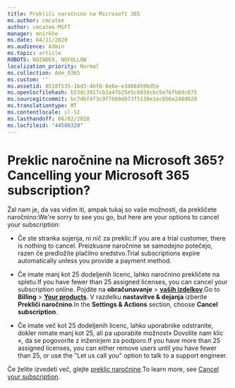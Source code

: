 ```yaml
---
title: Prekliči naročnino na Microsoft 365
ms.author: cmcatee
author: cmcatee-MSFT
manager: mnirkhe
ms.date: 04/21/2020
ms.audience: Admin
ms.topic: article
ROBOTS: NOINDEX, NOFOLLOW
localization_priority: Normal
ms.collection: Adm_O365
ms.custom: ''
ms.assetid: 8518f535-1bd3-4bf0-8e6e-e3468459bd5e
ms.openlocfilehash: b53dc3017cb2a47b25e5c603dcbc5e76fb8dc675
ms.sourcegitcommit: bc7d6f4f3c9f7060d073f5130e1ec856e248d020
ms.translationtype: MT
ms.contentlocale: sl-SI
ms.lasthandoff: 06/02/2020
ms.locfileid: "44508320"
---
```

# <a name="cancelling-your-microsoft-365-subscription"></a><span data-ttu-id="1c73b-102">Preklic naročnine na Microsoft 365?</span><span class="sxs-lookup"><span data-stu-id="1c73b-102">Cancelling your Microsoft 365 subscription?</span></span>

<span data-ttu-id="1c73b-103">Žal nam je, da vas vidim iti, ampak tukaj so vaše možnosti, da prekličete naročnino:</span><span class="sxs-lookup"><span data-stu-id="1c73b-103">We're sorry to see you go, but here are your options to cancel your subscription:</span></span>
  
- <span data-ttu-id="1c73b-104">Če ste stranka sojenja, ni nič za preklic.</span><span class="sxs-lookup"><span data-stu-id="1c73b-104">If you are a trial customer, there is nothing to cancel.</span></span> <span data-ttu-id="1c73b-105">Preizkusne naročnine se samodejno potečejo, razen če predložite plačilno sredstvo.</span><span class="sxs-lookup"><span data-stu-id="1c73b-105">Trial subscriptions expire automatically unless you provide a payment method.</span></span>

- <span data-ttu-id="1c73b-106">Če imate manj kot 25 dodeljenih licenc, lahko naročnino prekličete na spletu.</span><span class="sxs-lookup"><span data-stu-id="1c73b-106">If you have fewer than 25 assigned licenses, you can cancel your subscription online.</span></span> <span data-ttu-id="1c73b-107">Pojdite na **obračunavanje** \> **[vaših izdelkov](https://go.microsoft.com/fwlink/p/?linkid=842054)**.</span><span class="sxs-lookup"><span data-stu-id="1c73b-107">Go to **Billing** \> **[Your products](https://go.microsoft.com/fwlink/p/?linkid=842054)**.</span></span> <span data-ttu-id="1c73b-108">V razdelku **nastavitve & dejanja** izberite **Prekliči naročnino**.</span><span class="sxs-lookup"><span data-stu-id="1c73b-108">In the **Settings & Actions** section, choose **Cancel subscription**.</span></span>

- <span data-ttu-id="1c73b-109">Če imate več kot 25 dodeljenih licenc, lahko uporabnike odstranite, dokler nimate manj kot 25, ali pa uporabite možnost» Dovolite nam klic «, da se pogovorite z inženirjem za podporo.</span><span class="sxs-lookup"><span data-stu-id="1c73b-109">If you have more than 25 assigned licenses, you can either remove users until you have fewer than 25, or use the "Let us call you" option to talk to a support engineer.</span></span>

<span data-ttu-id="1c73b-110">Če želite izvedeti več, glejte [preklic naročnine](https://docs.microsoft.com/microsoft-365/commerce/subscriptions/cancel-your-subscription).</span><span class="sxs-lookup"><span data-stu-id="1c73b-110">To learn more, see [Cancel your subscription](https://docs.microsoft.com/microsoft-365/commerce/subscriptions/cancel-your-subscription).</span></span>